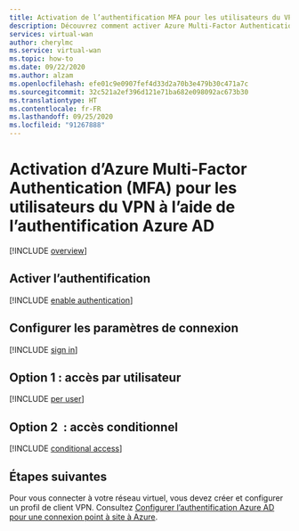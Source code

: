 ```yaml
---
title: Activation de l’authentification MFA pour les utilisateurs du VPN à l’aide de l’authentification Azure AD
description: Découvrez comment activer Azure Multi-Factor Authentication (MFA) pour les utilisateurs du VPN à l’aide de l’authentification Azure AD.
services: virtual-wan
author: cherylmc
ms.service: virtual-wan
ms.topic: how-to
ms.date: 09/22/2020
ms.author: alzam
ms.openlocfilehash: efe01c9e0907fef4d33d2a70b3e479b30c471a7c
ms.sourcegitcommit: 32c521a2ef396d121e71ba682e098092ac673b30
ms.translationtype: HT
ms.contentlocale: fr-FR
ms.lasthandoff: 09/25/2020
ms.locfileid: "91267888"
---
```

# <a name="enable-azure-multi-factor-authentication-mfa-for-vpn-users-by-using-azure-ad-authentication"></a>Activation d’Azure Multi-Factor Authentication (MFA) pour les utilisateurs du VPN à l’aide de l’authentification Azure AD

[!INCLUDE [overview](../../includes/vpn-gateway-vwan-openvpn-enable-mfa-overview.md)]

## <a name="enable-authentication"></a><a name="enableauth"></a>Activer l’authentification

[!INCLUDE [enable authentication](../../includes/vpn-gateway-vwan-openvpn-enable-auth.md)]

## <a name="configure-sign-in-settings"></a><a name="enablesign"></a>Configurer les paramètres de connexion

[!INCLUDE [sign in](../../includes/vpn-gateway-vwan-openvpn-sign-in.md)]

## <a name="option-1---per-user-access"></a><a name="peruser"></a>Option 1 : accès par utilisateur

[!INCLUDE [per user](../../includes/vpn-gateway-vwan-openvpn-per-user.md)]

## <a name="option-2---conditional-access"></a><a name="conditional"></a>Option 2  : accès conditionnel

[!INCLUDE [conditional access](../../includes/vpn-gateway-vwan-openvpn-conditional.md)]

## <a name="next-steps"></a>Étapes suivantes

Pour vous connecter à votre réseau virtuel, vous devez créer et configurer un profil de client VPN. Consultez [Configurer l’authentification Azure AD pour une connexion point à site à Azure](virtual-wan-point-to-site-azure-ad.md).
